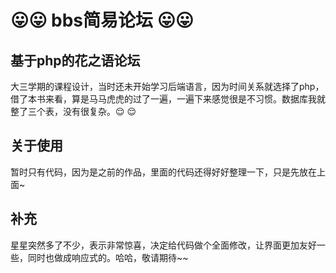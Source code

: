 # :stuck_out_tongue::stuck_out_tongue: bbs简易论坛 :stuck_out_tongue::stuck_out_tongue:


## 基于php的花之语论坛
大三学期的课程设计，当时还未开始学习后端语言，因为时间关系就选择了php，借了本书来看，算是马马虎虎的过了一遍，一遍下来感觉很是不习惯。数据库我就整了三个表，没有很复杂。:relieved: :relieved:


## 关于使用
暂时只有代码，因为是之前的作品，里面的代码还得好好整理一下，只是先放在上面~

## 补充
星星突然多了不少，表示非常惊喜，决定给代码做个全面修改，让界面更加友好一些，同时也做成响应式的。哈哈，敬请期待~~ 
